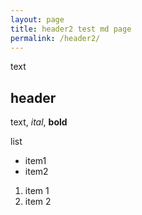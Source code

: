 ```yaml
---
layout: page
title: header2 test md page
permalink: /header2/
---
```


text
## header

text, _ital_, **bold**

list

* item1
* item2 

1. item 1
2. item 2
